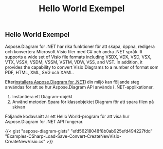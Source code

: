 ﻿---
title: Hello World Exempel
type: docs
weight: 90
url: /sv/net/hello-world-example/
description: Den här sidan beskriver hur man skapar exempel på hej världen med Aspose.Diagram-biblioteket.
---
## **Hello World Exempel**
Aspose.Diagram for .NET har rika funktioner för att skapa, öppna, redigera och konvertera Microsoft Visio filer med C# och andra .NET språk. It supports a wide set of Visio file formats including VSDX, VDX, VSD, VSX, VTX, VSSX, VSDM, VSSM, VSTM, VDW, VSS, and VST. In addition, it provides the capability to convert Visio Diagrams to a number of format som PDF, HTML, XML, SVG och XAML.

Efter[installera Aspose.Diagram for .NET](/diagram/sv/net/installation/)i din miljö kan följande steg användas för att se hur Aspose.Diagram API används i .NET-applikationer.

1. Instantiera ett Diagram-objekt
1. Använd metoden Spara för klassobjektet Diagram för att spara filen på skivan

Följande kodavsnitt är ett Hello World-program för att visa hur Aspose.Diagram for .NET API fungerar.

{{< gist "aspose-diagram-gists" "efd56218048f8b0ab925efd494227fdd" "Examples-CSharp-Load-Save-Convert-CreateNewVisio-CreateNewVisio.cs" >}}




